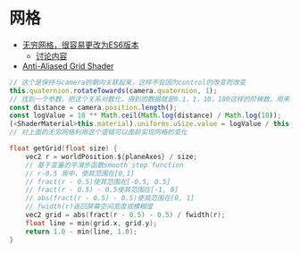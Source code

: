 # 网格

- [无穷网格，很容易更改为ES6版本](https://github.com/Fyrestar/THREE.InfiniteGridHelper)
    - [讨论内容](https://discourse.threejs.org/t/three-infinitegridhelper-anti-aliased/8377)
- [Anti-Aliased Grid Shader](https://madebyevan.com/shaders/grid/)

```ts
// 这个是保持与camera的朝向关联起来，这样不会因为control的改变而改变
this.quaternion.rotateTowards(camera.quaternion, 1);
// 找到一个参数，把这个关系对数化，得到的数据就是0.1，1，10，100这样的阶梯数，用来实现跨度
const distance = camera.position.length();
const logValue = 10 ** Math.ceil(Math.log(distance) / Math.log(10));
(<ShaderMaterial>this.material).uniforms.uSize.value = logValue / this.scaleSize;
// 对上面的无穷网格利用这个逻辑可以面前实现网格的变化
```

```c
float getGrid(float size) {
    vec2 r = worldPosition.${planeAxes} / size;
    // 基于变量的平滑步函数smooth step function
    // r-0.5 居中，使其范围在[0,1]
    // fract(r - 0.5)使其范围在[-0.5, 0.5]
    // fract(r - 0.5) - 0.5使其范围在[-1, 0]
    // abs(fract(r - 0.5) - 0.5)使其范围在[0, 1]
    // fwidth(r)返回屏幕空间宽度或模糊度
    vec2 grid = abs(fract(r - 0.5) - 0.5) / fwidth(r);
    float line = min(grid.x, grid.y);
    return 1.0 - min(line, 1.0);
}
```